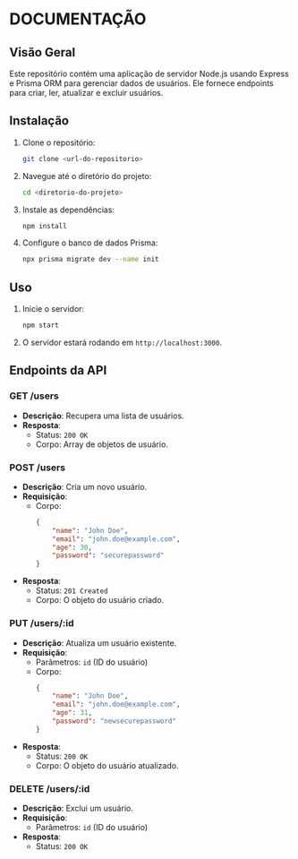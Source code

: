 # DOCUMENTAÇÃO

## Visão Geral
Este repositório contém uma aplicação de servidor Node.js usando Express e Prisma ORM para gerenciar dados de usuários. Ele fornece endpoints para criar, ler, atualizar e excluir usuários.

## Instalação
1. Clone o repositório:
    ```sh
    git clone <url-do-repositorio>
    ```
2. Navegue até o diretório do projeto:
    ```sh
    cd <diretorio-do-projeto>
    ```
3. Instale as dependências:
    ```sh
    npm install
    ```
4. Configure o banco de dados Prisma:
    ```sh
    npx prisma migrate dev --name init
    ```

## Uso
1. Inicie o servidor:
    ```sh
    npm start
    ```
2. O servidor estará rodando em `http://localhost:3000`.

## Endpoints da API

### GET /users
- **Descrição**: Recupera uma lista de usuários.
- **Resposta**: 
    - Status: `200 OK`
    - Corpo: Array de objetos de usuário.

### POST /users
- **Descrição**: Cria um novo usuário.
- **Requisição**:
    - Corpo: 
        ```json
        {
            "name": "John Doe",
            "email": "john.doe@example.com",
            "age": 30,
            "password": "securepassword"
        }
        ```
- **Resposta**:
    - Status: `201 Created`
    - Corpo: O objeto do usuário criado.

### PUT /users/:id
- **Descrição**: Atualiza um usuário existente.
- **Requisição**:
    - Parâmetros: `id` (ID do usuário)
    - Corpo: 
        ```json
        {
            "name": "John Doe",
            "email": "john.doe@example.com",
            "age": 31,
            "password": "newsecurepassword"
        }
        ```
- **Resposta**:
    - Status: `200 OK`
    - Corpo: O objeto do usuário atualizado.

### DELETE /users/:id
- **Descrição**: Exclui um usuário.
- **Requisição**:
    - Parâmetros: `id` (ID do usuário)
- **Resposta**:
    - Status: `200 OK`

